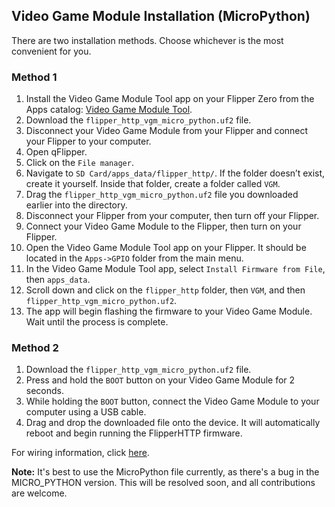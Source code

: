 ## Video Game Module Installation (MicroPython)

There are two installation methods. Choose whichever is the most convenient for you.

### Method 1
1. Install the Video Game Module Tool app on your Flipper Zero from the Apps catalog: [Video Game Module Tool](https://lab.flipper.net/apps/video_game_module_tool).
2. Download the `flipper_http_vgm_micro_python.uf2` file.
3. Disconnect your Video Game Module from your Flipper and connect your Flipper to your computer.
4. Open qFlipper.
5. Click on the `File manager`.
6. Navigate to `SD Card/apps_data/flipper_http/`. If the folder doesn’t exist, create it yourself. Inside that folder, create a folder called `VGM`.
7. Drag the `flipper_http_vgm_micro_python.uf2` file you downloaded earlier into the directory.
8. Disconnect your Flipper from your computer, then turn off your Flipper.
9. Connect your Video Game Module to the Flipper, then turn on your Flipper.
10. Open the Video Game Module Tool app on your Flipper. It should be located in the `Apps->GPIO` folder from the main menu.
11. In the Video Game Module Tool app, select `Install Firmware from File`, then `apps_data`.
12. Scroll down and click on the `flipper_http` folder, then `VGM`, and then `flipper_http_vgm_micro_python.uf2`.
13. The app will begin flashing the firmware to your Video Game Module. Wait until the process is complete.

### Method 2
1. Download the `flipper_http_vgm_micro_python.uf2` file.
2. Press and hold the `BOOT` button on your Video Game Module for 2 seconds.
3. While holding the `BOOT` button, connect the Video Game Module to your computer using a USB cable.
4. Drag and drop the downloaded file onto the device. It will automatically reboot and begin running the FlipperHTTP firmware.

For wiring information, click [here](https://github.com/jblanked/FlipperHTTP?tab=readme-ov-file#wiring).

**Note:** It's best to use the MicroPython file currently, as there's a bug in the MICRO_PYTHON version. This will be resolved soon, and all contributions are welcome.